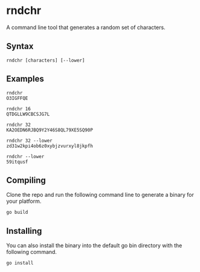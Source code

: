 # rndchr

A command line tool that generates a random set of characters.


## Syntax

```
rndchr [characters] [--lower]
```


## Examples

```
rndchr
O3IGFFQE

rndchr 16
QTDGLLW9CBCSJG7L

rndchr 32
KA2OEDN6RJBQ9Y2Y46S8QL79XE5SQ90P

rndchr 32 --lower
zd31w2kpi4ob6z0xybjzvurxyl8jkpfh

rndchr --lower
59itqusf
```


## Compiling

Clone the repo and run the following command line to generate a binary for your platform.

```
go build
```


## Installing

You can also install the binary into the default go bin directory with the following command.

```
go install
```
